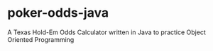 # poker-odds-java
A Texas Hold-Em Odds Calculator written in Java to practice Object Oriented Programming

